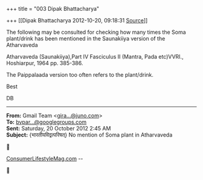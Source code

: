 +++
title = "003 Dipak Bhattacharya"

+++
[[Dipak Bhattacharya	2012-10-20, 09:18:31 [Source](https://groups.google.com/g/bvparishat/c/8jnptpMI_Es)]]



The following may be consulted for checking how many times the Soma plant/drink has been mentioned in the Saunakiiya version of the Atharvaveda

Atharvaveda (Saunakiiya),Part IV Fasciculus II (Mantra, Pada etc)VVRI., Hoshiarpur, 1964 pp. 385-386.

The Paippalaada version too often refers to the plant/drink.

Best

DB

  

------------------------------------------------------------------------

**From:** Gmail Team \<[gira...@juno.com]()\>  
**To:** [bvpar...@googlegroups.com]()  
**Sent:** Saturday, 20 October 2012 2:45 AM  
**Subject:** {भारतीयविद्वत्परिषत्} No mention of Soma plant in Atharvaveda  

  



[ConsumerLifestyleMag.com](http://thirdpartyoffers.juno.com/TGL3142/5081c343118043426093st02vuc) --  



